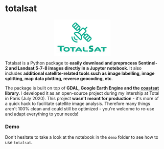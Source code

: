 # totalsat

<center><img align="center" src="logo.png" height="120" alt="logo"></center>

Totalsat is a Python package to **easily download and preprocess Sentinel-2 and Landsat 5-7-8 images directly in a Jupyter notebook**. It also includes **additional satellite-related tools such as image labelling, image splitting, map data plotting, reverse geocoding, etc**.

The package is built on top of **GDAL, Google Earth Engine and the [coastsat](https://github.com/kvos/CoastSat) library**. I developed it as an open-source project during my intership at Total in Paris (July 2020). This project **wasn't meant for production** - it's more of a quick hack to facilitate satellite image analysis. Therefore many things aren't 100% clean and could still be optimized - you're welcome to re-use and adapt everything to your needs!

### Demo

Don't hesitate to take a look at the notebook in the `demo` folder to see how to use `totalsat`.
